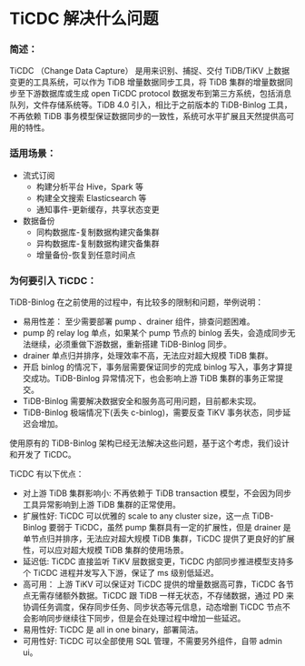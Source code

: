 # TiCDC 解决什么问题

### 简述：
TiCDC （Change Data Capture） 是用来识别、捕捉、交付 TiDB/TiKV 上数据变更的工具系统，可以作为 TiDB 增量数据同步工具，将 TiDB 集群的增量数据同步至下游数据库或生成 open TiCDC protocol 数据发布到第三方系统，包括消息队列，文件存储系统等。TiDB 4.0 引入，相比于之前版本的 TiDB-Binlog 工具，不再依赖 TiDB 事务模型保证数据同步的一致性，系统可水平扩展且天然提供高可用的特性。

### 适用场景：
+ 流式订阅
 	+ 构建分析平台 Hive，Spark 等
	+ 构建全文搜索 Elasticsearch 等
	+ 通知事件-更新缓存，共享状态变更
+ 数据备份
	+ 同构数据库-复制数据构建灾备集群
	+ 异构数据库-复制数据构建灾备集群
	+ 增量备份-恢复到任意时间点

### 为何要引入 TiCDC：
TiDB-Binlog 在之前使用的过程中，有比较多的限制和问题，举例说明：
+ 易用性差： 至少需要部署 pump 、drainer 组件，排查问题困难。
+ pump 的  relay log 单点，如果某个 pump 节点的 binlog 丢失，会造成同步无法继续，必须重做下游数据，重新搭建 TiDB-Binlog 同步。
+ drainer 单点归并排序，处理效率不高，无法应对超大规模 TiDB 集群。
+ 开启 binlog 的情况下，事务层需要保证同步的完成 binlog 写入，事务才算提交成功。TiDB-Binlog 异常情况下，也会影响上游 TiDB 集群的事务正常提交。
+ TiDB-Binlog 需要解决数据安全和服务高可用问题，目前都未实现。
+ TiDB-Binlog 极端情况下(丢失 c-binlog)，需要反查 TiKV 事务状态，同步延迟会增加。

使用原有的 TiDB-Binlog 架构已经无法解决这些问题，基于这个考虑，我们设计和开发了 TiCDC。

TiCDC 有以下优点：
+ 对上游 TiDB 集群影响小:  不再依赖于 TiDB transaction 模型，不会因为同步工具异常影响到上游 TiDB 集群的正常使用。
+ 扩展性好: TiCDC 可以优雅的 scale to any cluster size，这一点 TiDB-Binlog 要弱于 TiCDC，虽然 pump 集群具有一定的扩展性，但是 drainer 是单节点归并排序，无法应对超大规模 TiDB 集群，TiCDC 提供了更良好的扩展性，可以应对超大规模 TiDB 集群的使用场景。
+ 延迟低:  TiCDC 直接监听 TiKV 层数据变更，TiCDC 内部同步推进模型支持多个 TiCDC 进程并发写入下游，保证了 ms 级别低延迟。
+ 高可用： 上游 TiKV 可以保证对 TiCDC 提供的增量数据高可靠，TiCDC 各节点无需存储额外数据。TiCDC 跟 TiDB 一样无状态，不存储数据，通过 PD 来协调任务调度，保存同步任务、同步状态等元信息，动态增删 TiCDC 节点不会影响同步继续往下同步，但是会在处理过程中增加一些延迟。
+ 易用性好:  TiCDC 是 all in one binary，部署简洁。
+ 可用性好:  TiCDC 可以全部使用 SQL 管理，不需要另外组件，自带 admin ui。
